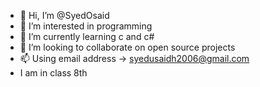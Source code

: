 - 👋 Hi, I’m @SyedOsaid
- 👀 I’m interested in programming 
- 🌱 I’m currently learning c and c# 
- 💞️ I’m looking to collaborate on open source projects
- 📫 Using email address -> syedusaidh2006@gmail.com
- I am in class 8th


<!---
SyedOsaid/SyedOsaid is a ✨ special ✨ repository because its `README.md` (this file) appears on your GitHub profile.
You can click the Preview link to take a look at your changes.
--->
